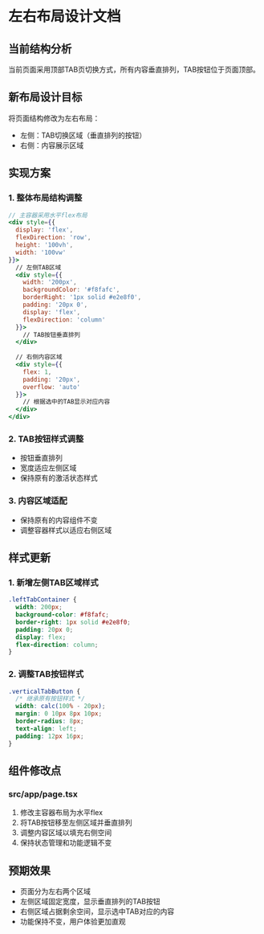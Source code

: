 # 左右布局设计文档

## 当前结构分析
当前页面采用顶部TAB页切换方式，所有内容垂直排列，TAB按钮位于页面顶部。

## 新布局设计目标
将页面结构修改为左右布局：
- 左侧：TAB切换区域（垂直排列的按钮）
- 右侧：内容展示区域

## 实现方案

### 1. 整体布局结构调整
```jsx
// 主容器采用水平flex布局
<div style={{
  display: 'flex',
  flexDirection: 'row',
  height: '100vh',
  width: '100vw'
}}>
  // 左侧TAB区域
  <div style={{
    width: '200px',
    backgroundColor: '#f8fafc',
    borderRight: '1px solid #e2e8f0',
    padding: '20px 0',
    display: 'flex',
    flexDirection: 'column'
  }}>
    // TAB按钮垂直排列
  </div>
  
  // 右侧内容区域
  <div style={{
    flex: 1,
    padding: '20px',
    overflow: 'auto'
  }}>
    // 根据选中的TAB显示对应内容
  </div>
</div>
```

### 2. TAB按钮样式调整
- 按钮垂直排列
- 宽度适应左侧区域
- 保持原有的激活状态样式

### 3. 内容区域适配
- 保持原有的内容组件不变
- 调整容器样式以适应右侧区域

## 样式更新

### 1. 新增左侧TAB区域样式
```css
.leftTabContainer {
  width: 200px;
  background-color: #f8fafc;
  border-right: 1px solid #e2e8f0;
  padding: 20px 0;
  display: flex;
  flex-direction: column;
}
```

### 2. 调整TAB按钮样式
```css
.verticalTabButton {
  /* 继承原有按钮样式 */
  width: calc(100% - 20px);
  margin: 0 10px 8px 10px;
  border-radius: 8px;
  text-align: left;
  padding: 12px 16px;
}
```

## 组件修改点

### src/app/page.tsx
1. 修改主容器布局为水平flex
2. 将TAB按钮移至左侧区域并垂直排列
3. 调整内容区域以填充右侧空间
4. 保持状态管理和功能逻辑不变

## 预期效果
- 页面分为左右两个区域
- 左侧区域固定宽度，显示垂直排列的TAB按钮
- 右侧区域占据剩余空间，显示选中TAB对应的内容
- 功能保持不变，用户体验更加直观